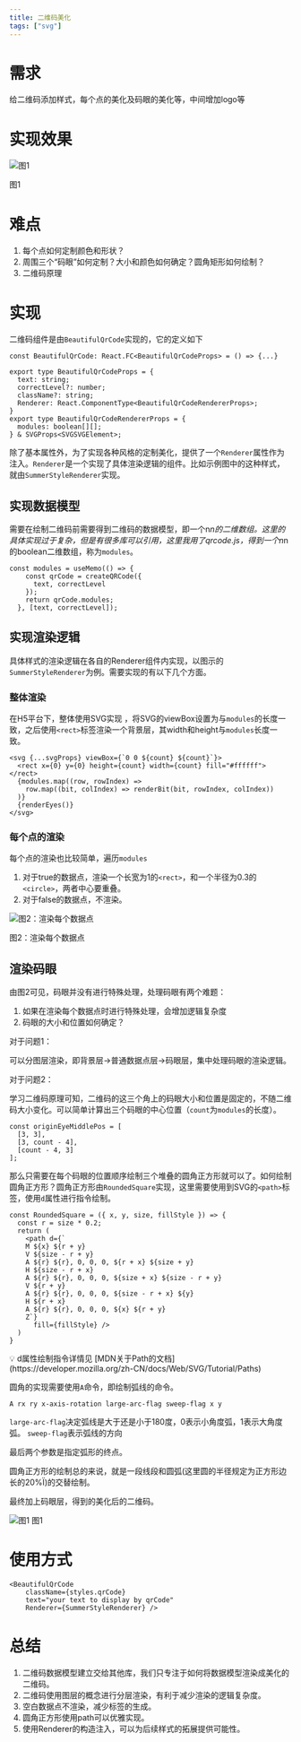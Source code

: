```yaml
---
title: 二维码美化
tags: ["svg"]
---
```


# 需求

给二维码添加样式，每个点的美化及码眼的美化等，中间增加logo等

# 实现效果

![图1](/blog-assets/二维码美化-1.png)

图1

# 难点

1. 每个点如何定制颜色和形状？
2. 周围三个“码眼”如何定制？大小和颜色如何确定？圆角矩形如何绘制？
3. 二维码原理

# 实现

二维码组件是由`BeautifulQrCode`实现的，它的定义如下

```tsx
const BeautifulQrCode: React.FC<BeautifulQrCodeProps> = () => {...}

export type BeautifulQrCodeProps = {
  text: string;
  correctLevel?: number;
  className?: string;
  Renderer: React.ComponentType<BeautifulQrCodeRendererProps>;
}
export type BeautifulQrCodeRendererProps = {
  modules: boolean[][];
} & SVGProps<SVGSVGElement>;
```

除了基本属性外，为了实现各种风格的定制美化，提供了一个`Renderer`属性作为注入。`Renderer`是一个实现了具体渲染逻辑的组件。比如示例图中的这种样式，就由`SummerStyleRenderer`实现。

## 实现数据模型

需要在绘制二维码前需要得到二维码的数据模型，即一个n*n的二维数组。这里的具体实现过于复杂，但是有很多库可以引用，这里我用了qrcode.js，得到一个n*n的boolean二维数组，称为`modules`。

```tsx
const modules = useMemo(() => {
    const qrCode = createQRCode({
      text, correctLevel
    });
    return qrCode.modules;
  }, [text, correctLevel]);
```

## 实现渲染逻辑

具体样式的渲染逻辑在各自的Renderer组件内实现，以图示的`SummerStyleRenderer`为例。需要实现的有以下几个方面。

### 整体渲染

在H5平台下，整体使用SVG实现 ，将SVG的viewBox设置为与`modules`的长度一致，之后使用`<rect>`标签渲染一个背景层，其width和height与`modules`长度一致。

```tsx
<svg {...svgProps} viewBox={`0 0 ${count} ${count}`}>
  <rect x={0} y={0} height={count} width={count} fill="#ffffff"></rect>
  {modules.map((row, rowIndex) =>
    row.map((bit, colIndex) => renderBit(bit, rowIndex, colIndex))
  )}
  {renderEyes()}
</svg>
```

### 每个点的渲染

每个点的渲染也比较简单，遍历`modules`

1. 对于true的数据点，渲染一个长宽为1的`<rect>`，和一个半径为0.3的`<circle>`，两者中心要重叠。
2. 对于false的数据点，不渲染。

![图2：渲染每个数据点](/blog-assets/二维码美化-2.png)

图2：渲染每个数据点

## 渲染码眼

由图2可见，码眼并没有进行特殊处理，处理码眼有两个难题：

1. 如果在渲染每个数据点时进行特殊处理，会增加逻辑复杂度
2. 码眼的大小和位置如何确定？

对于问题1：

可以分图层渲染，即背景层→普通数据点层→码眼层，集中处理码眼的渲染逻辑。

对于问题2：

学习二维码原理可知，二维码的这三个角上的码眼大小和位置是固定的，不随二维码大小变化。可以简单计算出三个码眼的中心位置（`count`为`modules`的长度）。

```tsx
const originEyeMiddlePos = [
  [3, 3],
  [3, count - 4],
  [count - 4, 3]
];
```

那么只需要在每个码眼的位置顺序绘制三个堆叠的圆角正方形就可以了。如何绘制圆角正方形？圆角正方形由`RoundedSquare`实现，这里需要使用到SVG的`<path>`标签，使用`d`属性进行指令绘制。

```tsx
const RoundedSquare = ({ x, y, size, fillStyle }) => {
  const r = size * 0.2;
  return (
    <path d={`
    M ${x} ${r + y} 
    V ${size - r + y}
    A ${r} ${r}, 0, 0, 0, ${r + x} ${size + y}
    H ${size - r + x}
    A ${r} ${r}, 0, 0, 0, ${size + x} ${size - r + y}
    V ${r + y}
    A ${r} ${r}, 0, 0, 0, ${size - r + x} ${y}
    H ${r + x}
    A ${r} ${r}, 0, 0, 0, ${x} ${r + y}
    Z`}
      fill={fillStyle} />
  )
}
```

<aside>
💡 d属性绘制指令详情见 [MDN关于Path的文档](https://developer.mozilla.org/zh-CN/docs/Web/SVG/Tutorial/Paths)

</aside>

圆角的实现需要使用`A`命令，即绘制弧线的命令。

```tsx
A rx ry x-axis-rotation large-arc-flag sweep-flag x y
```

`large-arc-flag`决定弧线是大于还是小于180度，0表示小角度弧，1表示大角度弧。
`sweep-flag`表示弧线的方向

最后两个参数是指定弧形的终点。

圆角正方形的绘制总的来说，就是一段线段和圆弧(这里圆的半径规定为正方形边长的20%Ï)的交替绘制。

最终加上码眼层，得到的美化后的二维码。

![图1](/blog-assets/二维码美化-1.png)
图1

# 使用方式

```tsx
<BeautifulQrCode
	className={styles.qrCode}
	text="your text to display by qrCode"
	Renderer={SummerStyleRenderer} />
```

# 总结

1. 二维码数据模型建立交给其他库，我们只专注于如何将数据模型渲染成美化的二维码。
2. 二维码使用图层的概念进行分层渲染，有利于减少渲染的逻辑复杂度。
3. 空白数据点不渲染，减少标签的生成。
4. 圆角正方形使用path可以优雅实现。
5. 使用Renderer的构造注入，可以为后续样式的拓展提供可能性。